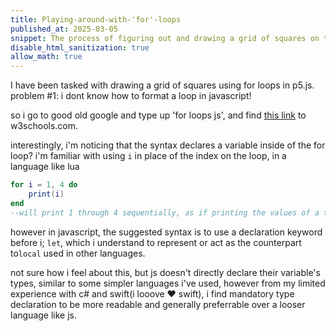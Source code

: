 ```yaml
---
title: Playing-around-with-'for'-loops
published_at: 2025-03-05
snippet: The process of figuring out and drawing a grid of squares on the canvas
disable_html_sanitization: true
allow_math: true
---
```

I have been tasked with drawing a grid of squares using for loops in p5.js.  
problem #1: i dont know how to format a loop in javascript!  

so i go to good old google and type up 'for loops js', and find [this link](https://www.w3schools.com/js/js_loop_for.asp) to w3schools.com.  

interestingly, i'm noticing that the syntax declares a variable inside of the for loop? i'm familiar with using `i` in place of the index on the loop, in a language like lua
```lua
for i = 1, 4 do
	print(i)
end
--will print 1 through 4 sequentially, as if printing the values of a table {1, 2, 3, 4}, one by one.
```  
however in javascript, the suggested syntax is to use a declaration keyword before i; `let`, which i understand to represent or act as the counterpart to`local` used in other languages.  
  
not sure how i feel about this, but js doesn't directly declare their variable's types, similar to some simpler languages i've used, however from my limited experience with c# and swift(i looove ❤️ swift), i find mandatory type declaration to be more readable and generally preferrable over a looser language like js.  
  
